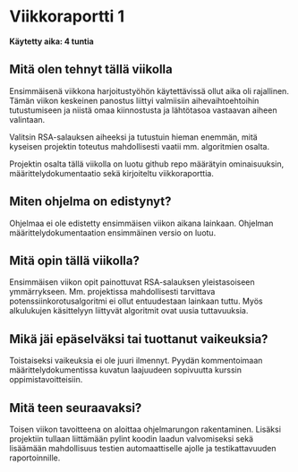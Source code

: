 # Viikkoraportti 1

**Käytetty aika: 4 tuntia**

## Mitä olen tehnyt tällä viikolla
Ensimmäisenä viikkona harjoitustyöhön käytettävissä ollut aika oli rajallinen. Tämän viikon keskeinen panostus liittyi valmiisiin aihevaihtoehtoihin tutustumiseen ja niistä omaa kiinnostusta ja lähtötasoa vastaavan aiheen valintaan. 

Valitsin RSA-salauksen aiheeksi ja tutustuin hieman enemmän, mitä kyseisen projektin toteutus mahdollisesti vaatii mm. algoritmien osalta.

Projektin osalta tällä viikolla on luotu github repo määrätyin ominaisuuksin, määrittelydokumentaatio sekä kirjoiteltu viikkoraporttia.

## Miten ohjelma on edistynyt?
Ohjelmaa ei ole edistetty ensimmäisen viikon aikana lainkaan. Ohjelman määrittelydokumentaation ensimmäinen versio on luotu.

## Mitä opin tällä viikolla?
Ensimmäisen viikon opit painottuvat RSA-salauksen yleistasoiseen ymmärrykseen. Mm. projektissa mahdollisesti tarvittava potenssiinkorotusalgoritmi ei ollut entuudestaan lainkaan tuttu. Myös alkulukujen käsittelyyn liittyvät algoritmit ovat uusia tuttavuuksia.

## Mikä jäi epäselväksi tai tuottanut vaikeuksia?
Toistaiseksi vaikeuksia ei ole juuri ilmennyt. Pyydän kommentoimaan määrittelydokumentissa kuvatun laajuudeen sopivuutta kurssin oppimistavoitteisiin.

## Mitä teen seuraavaksi?
Toisen viikon tavoitteena on aloittaa ohjelmarungon rakentaminen. Lisäksi projektiin tullaan liittämään pylint koodin laadun valvomiseksi sekä lisäämään mahdollisuus testien automaattiselle ajolle ja testikattavuuden raportoinnille. 
